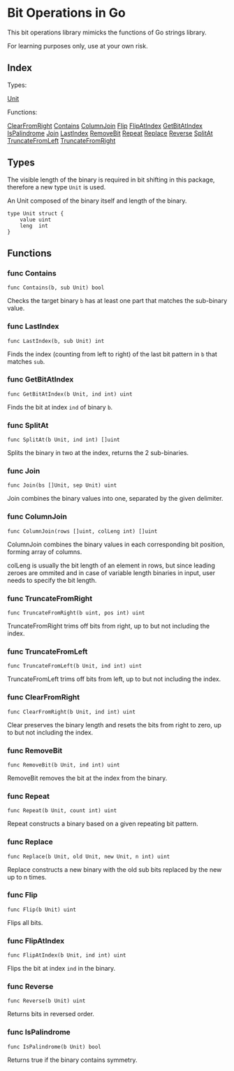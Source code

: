# Bit Operations in Go

This bit operations library mimicks the functions of Go strings library.

For learning purposes only, use at your own risk.

## Index

Types:

[Unit](#types)

Functions:

[ClearFromRight](#func-clearfromright)
[Contains](#func-contains)
[ColumnJoin](#func-columnjoin)
[Flip](#func-flip)
[FlipAtIndex](#func-flipatindex)
[GetBitAtIndex](#func-getbitatindex)
[IsPalindrome](#func-ispalindrome)
[Join](#func-join)
[LastIndex](#func-lastindex)
[RemoveBit](#func-removebit)
[Repeat](#func-repeat)
[Replace](#func-replace)
[Reverse](#func-reverse)
[SplitAt](#func-splitat)
[TruncateFromLeft](#func-truncatefromleft)
[TruncateFromRight](#func-truncatefromright)

## Types

The visible length of the binary is required in bit shifting in this package, therefore a new type `Unit` is used.

An Unit composed of the binary itself and length of the binary.

```
type Unit struct {
	value uint
	leng  int
}
```

## Functions

### func Contains

`func Contains(b, sub Unit) bool`

Checks the target binary `b` has at least one part that matches the sub-binary value.

### func LastIndex

`func LastIndex(b, sub Unit) int`

Finds the index (counting from left to right) of the last bit pattern in `b` that matches `sub`.

### func GetBitAtIndex

`func GetBitAtIndex(b Unit, ind int) uint`

Finds the bit at index `ind` of binary `b`.

### func SplitAt

`func SplitAt(b Unit, ind int) []uint`

Splits the binary in two at the index, returns the 2 sub-binaries.

### func Join

`func Join(bs []Unit, sep Unit) uint`

Join combines the binary values into one, separated by the given delimiter.

### func ColumnJoin

`func ColumnJoin(rows []uint, colLeng int) []uint`

ColumnJoin combines the binary values in each corresponding bit position, forming array of columns.

colLeng is usually the bit length of an element in rows, but since leading zeroes are ommited and in case of variable length binaries in input, user needs to specify the bit length.

### func TruncateFromRight

`func TruncateFromRight(b uint, pos int) uint`

TruncateFromRight trims off bits from right, up to but not including the index.

### func TruncateFromLeft

`func TruncateFromLeft(b Unit, ind int) uint`

TruncateFromLeft trims off bits from left, up to but not including the index.

### func ClearFromRight

`func ClearFromRight(b Unit, ind int) uint`

Clear preserves the binary length and resets the bits from right to zero, up to but not including the index.

### func RemoveBit

`func RemoveBit(b Unit, ind int) uint`

RemoveBit removes the bit at the index from the binary.

### func Repeat

`func Repeat(b Unit, count int) uint`

Repeat constructs a binary based on a given repeating bit pattern.

### func Replace

`func Replace(b Unit, old Unit, new Unit, n int) uint`

Replace constructs a new binary with the old sub bits replaced by the new up to n times.

### func Flip

`func Flip(b Unit) uint`

Flips all bits.

### func FlipAtIndex

`func FlipAtIndex(b Unit, ind int) uint`

Flips the bit at index `ind` in the binary.

### func Reverse

`func Reverse(b Unit) uint`

Returns bits in reversed order.

### func IsPalindrome

`func IsPalindrome(b Unit) bool`

Returns true if the binary contains symmetry.
